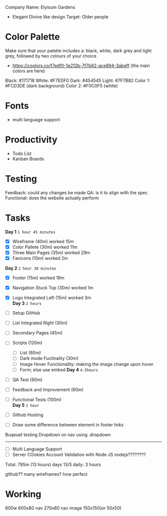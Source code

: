 Company Name: Elyisum Gardens 
-  Elegant Divine like design
Target: Older people

# Color Palette
Make sure that your palette includes a: black, 
white, dark grey and light grey, followed by 
two colours of your choice <br/>
- https://coolors.co/f7edf0-1e212b-7f7b82-ace894-3abeff (the main colors are here)

Black: #171718 
White: #F7EDF0
Dark: #454545
Light: #7F7B82
Color 1: #FCD3DE (dark background)
Color 2: #F0C0F5 (white)

# Fonts
- multi language support

# Productivity
- Todo List
- Kanban Boards

# Testing
Feedback: could any changes be made
QA: is it to align with the spec
Functional: does the website actually perform

# Tasks 
**Day 1** `1 hour 45 minutes` 
- [x] Wireframe (40m) worked 15m
- [x] Color Pallete (30m) worked 11m
- [x] Three Main Pages (35m) worked 29m
- [x] Favicons (10m) worked 2m<br/> 

**Day 2** `2 hour 30 minutes`
- [x] Footer (15m) worked 19m
- [x] Navigation Stuck Top (30m) worked 1m
- [x] Logo Integrated Left (15m) worked 3m<br/>
**Day 3** `2 hours`
- [ ] Setup GitHub
- [ ] List Integrated Right (30m)
- [ ] Secondary Pages (45m)
- [ ] Scripts (120m) <br/>
  - [ ] List (60m)
  - [ ] Dark mode Fuctinality (30m)
  - [ ] Image Hover Functionality: making the image change upon hover
  - [ ] Form; else use embed
**Day 4** `4.5hours` 
- [ ] QA Test (90m)
- [ ] Feedback and Improvement (60m)
- [ ] Functional Tests (100m)<br/>
**Day 5** `1 hour`
- [ ] Github Hosting

- [ ] Draw some difference between element in footer links

Buqeuet testing Dropdown on nav using .dropdown

---

- [ ] Multi Language Support
- [ ] Server COokies Account Validation with Node JS
nodejs????????

Total: 795m (13 hours)
days 13/5
daily: 3 hours

github??
many wireframes?
    how perfect

# Working
600w
600x80 nav
    270x80 nav
image 150x150(or 50x50)

